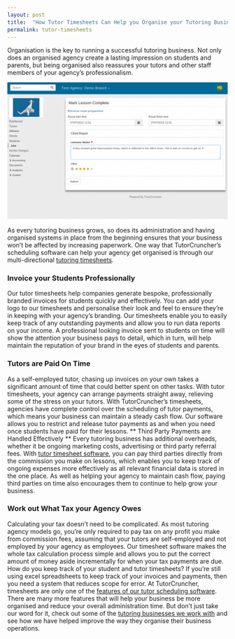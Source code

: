 ```yaml
---
layout: post
title:  "How Tutor Timesheets Can Help you Organise your Tutoring Business"
permalink: tutor-timesheets
---
```

Organisation is the key to running a successful tutoring business. Not only
does an organised agency create a lasting impression on students and parents,
but being organised also reassures your tutors and other staff members of your
agency’s professionalism.

![Tutor timesheet](/img/blogs/lesson-report-full-1024x633.png)

As every tutoring business
grows, so does its administration and having organised systems in place from
the beginning ensures that your business won’t be affected by increasing
paperwork. One way that TutorCruncher’s scheduling software can help your
agency get organised is through our multi-directional [tutoring timesheets](http://www.tutorcruncher.com/features/). 

### Invoice your Students Professionally
 
Our tutor timesheets help companies
generate bespoke, professionally branded invoices for students quickly and
effectively. You can add your logo to our timesheets and personalise their
look and feel to ensure they’re in keeping with your agency’s branding. Our
timesheets enable you to easily keep track of any outstanding payments and
allow you to run data reports on your income. A professional looking invoice
sent to students on time will show the attention your business pays to detail,
which in turn, will help maintain the reputation of your brand in the eyes of
students and parents. 

### Tutors are Paid On Time

As a self-employed tutor,
chasing up invoices on your own takes a significant amount of time that could
better spent on other tasks. With tutor timesheets, your agency can arrange
payments straight away, relieving some of the stress on your tutors. With
TutorCruncher’s timesheets, agencies have complete control over the scheduling
of tutor payments, which means your business can maintain a steady cash flow.
Our software allows you to restrict and release tutor payments as and when you
need once students have paid for their lessons. ** Third Party Payments are
Handled Effectively ** Every tutoring business has additional overheads,
whether it be ongoing marketing costs, advertising or third party referral
fees. With [tutor timesheet software](http://www.tutorcruncher.com/features/), 
you can pay third parties directly from the commission you make on lessons, which
enables you to keep track of ongoing expenses more effectively as all relevant
financial data is stored in the one place. As well as helping your agency to
maintain cash flow, paying third parties on time also encourages them to
continue to help grow your business. 

### Work out What Tax your Agency Owes

Calculating your tax doesn’t need to be complicated. As most tutoring agency
models go, you’re only required to pay tax on any profit you make from
commission fees, assuming that your tutors are self-employed and not employed
by your agency as employees. Our timesheet software makes the whole tax
calculation process simple and allows you to put the correct amount of money
aside incrementally for when your tax payments are due. How do you keep track
of your student and tutor timesheets? If you’re still using excel spreadsheets
to keep track of your invoices and payments, then you need a system that
reduces scope for error. At TutorCruncher, timesheets are only one of the 
[features of our tutor scheduling software](http://www.tutorcruncher.com/features/). 
There are many more features that will help your business be more organised and reduce your overall
administration time. But don’t just take our word for it, check out some of
the [tutoring businesses we work with](http://www.tutorcruncher.com/testimonials/) and see how we have helped
improve the way they organise their business operations.

